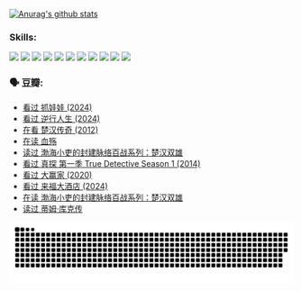 
[![Anurag's github stats](https://github-readme-stats.vercel.app/api?username=w940853815)](https://github.com/anuraghazra/github-readme-stats)

### Skills:

<code><img height="32" src="https://cdn.jsdelivr.net/npm/simple-icons@v5/icons/python.svg"></code>
<code><img height="32" src="https://cdn.jsdelivr.net/npm/simple-icons@v5/icons/javascript.svg"></code>
<code><img height="32" src="https://cdn.jsdelivr.net/npm/simple-icons@v5/icons/django.svg"></code>
<code><img height="32" src="https://cdn.jsdelivr.net/npm/simple-icons@v5/icons/flask.svg"></code>
<code><img height="32" src="https://cdn.jsdelivr.net/npm/simple-icons@v5/icons/vuetify.svg"></code>
<code><img height="32" src="https://cdn.jsdelivr.net/npm/simple-icons@v5/icons/git.svg"></code>
<code><img height="32" src="https://cdn.jsdelivr.net/npm/simple-icons@v5/icons/docker.svg"></code>
<code><img height="32" src="https://cdn.jsdelivr.net/npm/simple-icons@v5/icons/postgresql.svg"></code>
<code><img height="32" src="https://cdn.jsdelivr.net/npm/simple-icons@v5/icons/elasticsearch.svg"></code>
<code><img height="32" src="https://cdn.jsdelivr.net/npm/simple-icons@v5/icons/macos.svg"></code>
<code><img height="32" src="https://cdn.jsdelivr.net/npm/simple-icons@v5/icons/linux.svg"></code>

### 🗣 豆瓣:

<!-- DOUBAN-ACTIVITIES:START -->
- [看过 抓娃娃‎ (2024)](https://www.douban.com/doubanapp/dispatch?uri=%2Fstatus%2F4750628423%2F&_i=28894096)
- [看过 逆行人生‎ (2024)](https://www.douban.com/doubanapp/dispatch?uri=%2Fstatus%2F4748570941%2F&_i=28894096)
- [在看 楚汉传奇‎ (2012)](https://www.douban.com/doubanapp/dispatch?uri=%2Fstatus%2F4734155394%2F&_i=28894096)
- [在读 血殇](https://www.douban.com/doubanapp/dispatch?uri=%2Fstatus%2F4733755869%2F&_i=28894096)
- [读过 渤海小吏的封建脉络百战系列：楚汉双雄](https://www.douban.com/doubanapp/dispatch?uri=%2Fstatus%2F4733755519%2F&_i=28894096)
- [看过 真探 第一季 True Detective Season 1‎ (2014)](https://www.douban.com/doubanapp/dispatch?uri=%2Fstatus%2F4733073705%2F&_i=28894096)
- [看过 大赢家‎ (2020)](https://www.douban.com/doubanapp/dispatch?uri=%2Fstatus%2F4725658845%2F&_i=28894096)
- [看过 来福大酒店‎ (2024)](https://www.douban.com/doubanapp/dispatch?uri=%2Fstatus%2F4719785416%2F&_i=28894096)
- [在读 渤海小吏的封建脉络百战系列：楚汉双雄](https://www.douban.com/doubanapp/dispatch?uri=%2Fstatus%2F4700950146%2F&_i=28894096)
- [读过 蒂姆·库克传](https://www.douban.com/doubanapp/dispatch?uri=%2Fstatus%2F4700949869%2F&_i=28894096)
<!-- DOUBAN-ACTIVITIES:END -->


![Snake animation](https://raw.githubusercontent.com/w940853815/w940853815/output/github-contribution-grid-snake.svg)

<!--
**w940853815/w940853815** is a ✨ _special_ ✨ repository because its `README.md` (this file) appears on your GitHub profile.

Here are some ideas to get you started:

- 🔭 I’m currently working on ...
- 🌱 I’m currently learning ...
- 👯 I’m looking to collaborate on ...
- 🤔 I’m looking for help with ...
- 💬 Ask me about ...
- 📫 How to reach me: ...
- 😄 Pronouns: ...
- ⚡ Fun fact: ...
-->
